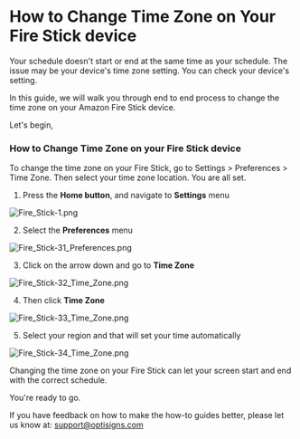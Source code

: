 # How to Change Time Zone on Your Fire Stick device

Your schedule doesn't start or end at the same time as your schedule. The issue may be your device's time zone setting. You can check your device's setting.

In this guide, we will walk you through end to end process to change the time zone on your Amazon Fire Stick device.

Let's begin,

### How to Change Time Zone on your Fire Stick device

To change the time zone on your Fire Stick, go to Settings > Preferences > Time Zone. Then select your time zone location. You are all set.

1. Press the **Home button**, and navigate to **Settings** menu

![Fire_Stick-1.png](https://support.optisigns.com/hc/article_attachments/1500012114141)

2. Select the **Preferences** menu

![Fire_Stick-31_Preferences.png](https://support.optisigns.com/hc/article_attachments/1500012114221)

3. Click on the arrow down and go to **Time Zone**

![Fire_Stick-32_Time_Zone.png](https://support.optisigns.com/hc/article_attachments/1500012114381)

4. Then click **Time Zone**

![Fire_Stick-33_Time_Zone.png](https://support.optisigns.com/hc/article_attachments/1500011813082)

5. Select your region and that will set your time automatically

![Fire_Stick-34_Time_Zone.png](https://support.optisigns.com/hc/article_attachments/1500012114401)

Changing the time zone on your Fire Stick can let your screen start and end with the correct schedule.

You're ready to go.

If you have feedback on how to make the how-to guides better, please let us know at: [support@optisigns.com](mailto:support@optisigns.com)